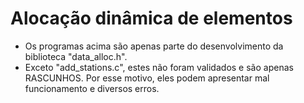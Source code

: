 # Alocação dinâmica de elementos

* Os programas acima são apenas parte do desenvolvimento da biblioteca "data_alloc.h". 
* Exceto "add_stations.c", estes não foram validados e são apenas RASCUNHOS. Por esse motivo, eles podem apresentar mal funcionamento e diversos erros.
